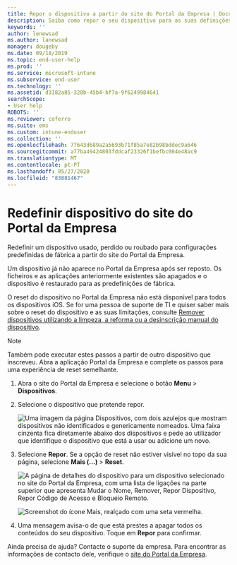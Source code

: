 ```yaml
---
title: Repor o dispositivo a partir do site do Portal da Empresa | Documentos da Microsoft
description: Saiba como repor o seu dispositivo para as suas definições de fábrica a partir do site do Portal da Empresa.
keywords: ''
author: lenewsad
ms.author: lanewsad
manager: dougeby
ms.date: 09/18/2019
ms.topic: end-user-help
ms.prod: ''
ms.service: microsoft-intune
ms.subservice: end-user
ms.technology: ''
ms.assetid: d3182a85-328b-45b4-bf7a-9f6249984641
searchScope:
- User help
ROBOTS: ''
ms.reviewer: coferro
ms.suite: ems
ms.custom: intune-enduser
ms.collection: ''
ms.openlocfilehash: 77643d689a2a5693b71f85a7e82b98bddec9a646
ms.sourcegitcommit: a77ba49424803fddcaf23326f1befbc004e48ac9
ms.translationtype: MT
ms.contentlocale: pt-PT
ms.lasthandoff: 05/27/2020
ms.locfileid: "83881467"
---
```

# <a name="reset-device-from-company-portal-website"></a>Redefinir dispositivo do site do Portal da Empresa

Redefinir um dispositivo usado, perdido ou roubado para configurações predefinidas de fábrica a partir do site do Portal da Empresa.  

Um dispositivo já não aparece no Portal da Empresa após ser reposto. Os ficheiros e as aplicações anteriormente existentes são apagados e o dispositivo é restaurado para as predefinições de fábrica. 

O reset do dispositivo no Portal da Empresa não está disponível para todos os dispositivos iOS. Se for uma pessoa de suporte de TI e quiser saber mais sobre o reset do dispositivo e as suas limitações, consulte [Remover dispositivos utilizando a limpeza, a reforma ou a desinscrição manual do dispositivo](https://docs.microsoft.com/intune/devices-wipe).  

> [!Note]
> Também pode executar estes passos a partir de outro dispositivo que inscreveu. Abra a aplicação Portal da Empresa e complete os passos para uma experiência de reset semelhante. 

1. Abra o site do Portal da Empresa e selecione o botão __Menu__ > __Dispositivos__.  

2. Selecione o dispositivo que pretende repor.

    ![Uma imagem da página Dispositivos, com dois azulejos que mostram dispositivos não identificados e genericamente nomeados. Uma faixa cinzenta fica diretamente abaixo dos dispositivos e pede ao utilizador que identifique o dispositivo que está a usar ou adicione um novo.](./media/rename-reset-device-step2-1808.png)  

3. Selecione **Repor**. Se a opção de reset não estiver visível no topo da sua página, selecione **Mais (...)**  >  **Reset**.  

     ![A página de detalhes do dispositivo para um dispositivo selecionado no site do Portal da Empresa, com uma lista de ligações na parte superior que apresenta Mudar o Nome, Remover, Repor Dispositivo, Repor Código de Acesso e Bloqueio Remoto. ](./media/rename-reset-device-1808.png)  

    ![Screenshot do ícone Mais, realçado com uma seta vermelha.](./media/rename-reset-device-step3-more-1808.png)  

4. Uma mensagem avisa-o de que está prestes a apagar todos os conteúdos do seu dispositivo. Toque em **Repor** para confirmar.  

Ainda precisa de ajuda? Contacte o suporte da empresa. Para encontrar as informações de contacto dele, verifique o [site do Portal da Empresa](https://go.microsoft.com/fwlink/?linkid=2010980).

